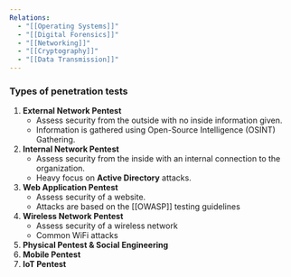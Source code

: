 ```yaml
---
Relations:
  - "[[Operating Systems]]"
  - "[[Digital Forensics]]"
  - "[[Networking]]"
  - "[[Cryptography]]"
  - "[[Data Transmission]]"
---
```


### Types of penetration tests

1. **External Network Pentest**
	- Assess security from the outside with no inside information given.
	- Information is gathered using Open-Source Intelligence (OSINT) Gathering.
2. **Internal Network Pentest**
	- Assess security from the inside with an internal connection to the organization.
	- Heavy focus on **Active Directory** attacks.
3. **Web Application Pentest**
	- Assess security of a website.
	- Attacks are based on the [[OWASP]] testing guidelines
4. **Wireless Network Pentest**
	- Assess security of a wireless network
	- Common WiFi attacks
5. **Physical Pentest & Social Engineering**
6. **Mobile Pentest**
7. **IoT Pentest**